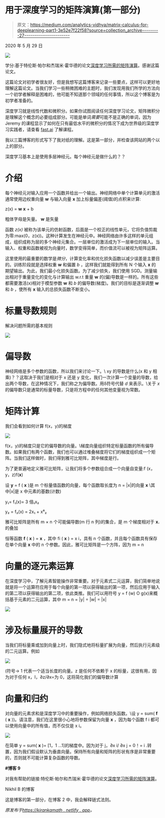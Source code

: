 # 用于深度学习的矩阵演算(第一部分)

> 原文：<https://medium.com/analytics-vidhya/matrix-calculus-for-deeplearning-part1-3e52e7f22f58?source=collection_archive---------27----------------------->

2020 年 5 月 29 日

![](img/03a977d5537811da58f79f0e84675762.png)

学分:基于特伦斯·帕尔和杰瑞米·霍华德的论文[深度学习所需的矩阵演算](https://explained.ai/matrix-calculus/index.html)。感谢这篇论文。

这篇论文对初学者很友好，但是我想写这篇博客来记录一些要点，这样可以更好地理解这篇论文。当我们学习一些稍微困难的主题时，我们发现用我们所学的方法向一个初学者解释是困难的，他可能不知道那个领域的任何事情，所以这个博客是为初学者准备的。

深度学习就是线性代数和微积分。如果你试图阅读任何深度学习论文，矩阵微积分是理解这个概念的必要组成部分。可能是单词*需要*可能不是正确的单词，因为 Jeremy 的课程显示了如何在只有最低水平的微积分的情况下成为世界级的深度学习实践者，请查看 [fast.ai](https://course.fast.ai/) 了解课程。

我以三篇博客的形式写下了我对纸的理解。这是第一部分，并检查该网站的两个以上的部分。

深度学习基本上是使用多层神经元。每个神经元是做什么的？？

# 介绍

每个神经元对输入应用一个函数并给出一个输出。神经网络中单个计算单元的激活通常使用边权重向量 **w** 与输入向量 **x** 加上标量偏差(阈值)的点积来计算:

z(x) = **w** **x** + b

粗体字母是矢量。 **w** 是矢量

函数 *z(x)* 被称为该单元的仿射函数，后面是一个校正的线性单元，它将负值剪裁为零:max(0，z(x))。这种计算发生在神经元中。神经网络由许多这样的单元组成，组织成称为层的多个神经元集合。一层单位的激活成为下一层单位的输入。当输入、权重和函数被视为向量时，数学变得简单，而价值流可以被视为矩阵运算。

这里使用的最重要的数学是*微分*，计算变化率和优化损失函数以减少误差是主要目的。训练阶段就是选择权重 **w** 和偏置 *b* ，这样我们就能得到所有 N 个输入 **x** 的期望输出。为此，我们最小化损失函数。为了减少损失，我们使用 SGD。测量输出相对于重量变化的变化与计算输出 w.r.t 重量 **w** 的(偏)导数是一样的。所有这些都需要激活(x)相对于模型参数 **w** 和 *b* 的偏导数(梯度)。我们的目标是逐渐调整 **w** 和 *b* ，使所有 **x** 输入的总损失函数不断变小。

# 标量导数规则

解决问题所需的基本规则

![](img/8a8026ebab54772305e79aa858ddd373.png)

# 偏导数

神经网络是多个参数的函数，所以我们来讨论一下。\ xy 的导数是什么(x 和 y 相乘)？？这取决于我们是相对于 x 还是 y 变化，我们一次计算一个变量的导数，给出两个导数，在这种情况下，我们称之为偏导数。用δ符号代替 *d* 来表示。\关于 *x* 的偏导数只是通常的标量导数，只是将方程中的任何其他变量视为常数。

# 矩阵计算

我们会看到如何计算 f(x，y)的梯度

![](img/712356843d17d1d2100ab4a9a7bb12f2.png)

f(x，y)的梯度只是它的偏导数的向量。\梯度向量组织特定标量函数的所有偏导数。如果我们有两个函数，我们也可以通过堆叠梯度将它们的梯度组织成一个矩阵。当我们这样做时，我们得到雅可比矩阵，其中梯度是行。

为了更普遍地定义雅可比矩阵，让我们将多个参数组合成一个向量自变量:f (x，y，z)f(**x**)

设 **y** = f ( **x** )是 m 个标量值函数的向量，每个函数取长度为 n = |x|的向量 **x** \其中|x|是 x 中元素的基数(计数)

y₁= f₁(x)= 3 倍₁x₂

y₂ = f₂(x) = 2x₁ + x⁸₂

雅可比矩阵是所有 m × n 个可能偏导数(m 行 n 列)的集合，是 m 个梯度相对于 **x.** 的叠加

恒等函数 **f** ( **x** ) = **x** ，其中 fi ( **x** ) = x i，具有 n 个函数，并且每个函数具有保存在单个向量 **x** 中的 n 个参数。因此，雅可比矩阵是一个方阵，因为 m = n

# 向量的逐元素运算

在深度学习中，了解元素智能操作非常重要。对于元素式二元运算，我们简单地说就是将一个运算符应用于每个向量的第一项以获得输出的第一项，然后应用于输入的第二项以获得输出的第二项，依此类推。我们可以用符号 y = f (w) O g(x)来概括基于元素的二元运算，其中 m = n = |y| = |w| = |x|

![](img/02fa10931427387b5fd00b2bc635fdc3.png)

# 涉及标量展开的导数

当我们将标量乘或加到向量上时，我们隐式地将标量扩展为向量，然后执行元素级的二元运算。例如

![](img/a00fd6ea32cbc492956dcb81865d85d3.png)

(符号-> 1 代表一个适当长度的向量。z 是任何不依赖于 x 的标量，这很有用，因为对于任何 x，I，∂z/∂x=为 0，这将简化我们的偏导数计算

# 向量和归约

对向量的元素求和是深度学习中的重要操作，例如网络损失函数。\设 y = sum( **f** ( **x** ))。请注意，我们在这里很小心地将参数保留为向量 **x** ，因为每个函数 f i 都可以使用向量中的所有值，而不仅仅是 x i。

![](img/39696f0237064e2af347017ac7b7dc43.png)

在简单 y = sum( **x** )= [1，1 …1]的梯度中。因为对于 j，∂x i/ ∂x j = 0！= i .转置，因为我们假设默认为垂直向量。保持所有向量和矩阵的形状有序是非常重要的，否则就不可能计算复杂函数的导数。

**#博客 9**

对我有帮助的链接:特伦斯·帕尔和杰瑞米·霍华德的论文[深度学习所需的矩阵演算](https://explained.ai/matrix-calculus/index.html)。

Nikhil B 的博客

这是博客的第一部分，在博客 2 中，我会解释链式法则。

*原发布于*[*https://kirankamath . netlify . app*](https://kirankamath.netlify.app/blog/matrix-calculus-for-deeplearning-part1/)*。*